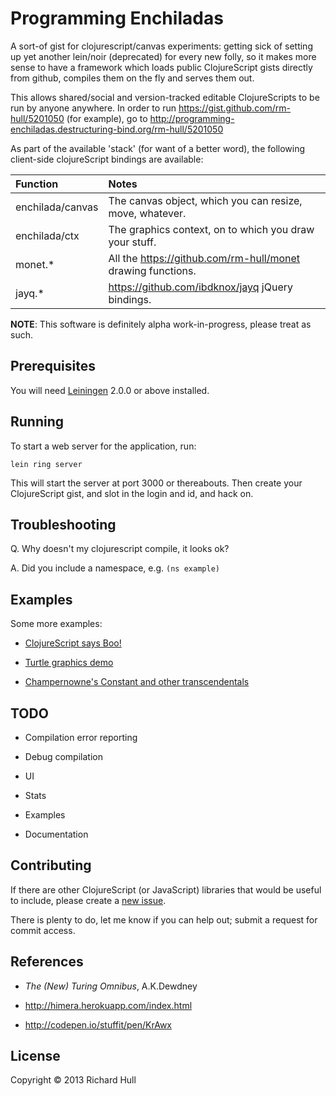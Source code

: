 Programming Enchiladas
======================

A sort-of gist for clojurescript/canvas experiments: getting sick
of setting up yet another lein/noir (deprecated) for every new folly,
so it makes more sense to have a framework which loads public 
ClojureScript gists directly from github, compiles them on the fly 
and serves them out.

This allows shared/social and version-tracked editable ClojureScripts
to be run by anyone anywhere. In order to run https://gist.github.com/rm-hull/5201050
(for example), go to http://programming-enchiladas.destructuring-bind.org/rm-hull/5201050

As part of the available 'stack' (for want of a better word), the 
following client-side clojureScript bindings are available:

| Function | Notes |
|:---------|:------|
| enchilada/canvas | The canvas object, which you can resize, move, whatever. |
| enchilada/ctx | The graphics context, on to which you draw your stuff. |
| monet.* | All the https://github.com/rm-hull/monet drawing functions. |
| jayq.* | https://github.com/ibdknox/jayq jQuery bindings. |

**NOTE**: This software is definitely alpha work-in-progress, please treat as such.

## Prerequisites

You will need [Leiningen](https://github.com/technomancy/leiningen) 2.0.0 or
above installed.

## Running

To start a web server for the application, run:

    lein ring server

This will start the server at port 3000 or thereabouts. Then create your 
ClojureScript gist, and slot in the login and id, and hack on.

## Troubleshooting

Q. Why doesn't my clojurescript compile, it looks ok? 

A. Did you include a namespace, e.g. `(ns example)`

## Examples

Some more examples:

* [ClojureScript says Boo!](http://programming-enchiladas.destructuring-bind.org/rm-hull/5201050)

* [Turtle graphics demo](http://programming-enchiladas.destructuring-bind.org/rm-hull/5229369)

* [Champernowne's Constant and other transcendentals](http://programming-enchiladas.destructuring-bind.org/rm-hull/5233367)

## TODO

* Compilation error reporting

* Debug compilation

* UI

* Stats

* Examples

* Documentation

## Contributing

If there are other ClojureScript (or JavaScript) libraries that would be
useful to include, please create a 
[new issue](https://github.com/rm-hull/programming-enchiladas/issues/new).

There is plenty to do, let me know if you can help out; submit a request 
for commit access.

## References

* _The (New) Turing Omnibus_, A.K.Dewdney

* http://himera.herokuapp.com/index.html

* http://codepen.io/stuffit/pen/KrAwx

## License

Copyright © 2013 Richard Hull
